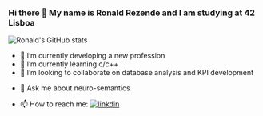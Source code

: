 ### Hi there 👋 My name is Ronald Rezende and I am studying at 42 Lisboa

![Ronald's GitHub stats](https://github-readme-stats.vercel.app/api?username=ronaldprme&show_icons=true&theme=radical)


- 🔭 I’m currently developing a new profession
- 🌱 I’m currently learning c/c++
- 👯 I’m looking to collaborate on database analysis and KPI development
<!-- - 🤔 I’m looking for help with miniRT -->
- 💬 Ask me about neuro-semantics

- 📫 How to reach me: 
[![linkdin](https://img.shields.io/badge/LinkedIn-0077B5?style=for-the-badge&logo=linkedin&logoColor=white)](https://www.linkedin.com/in/ronald-rezende/)

<!-- ⚡ Fun fact: I never knew where I was going, but I knew I was on the right path-->

